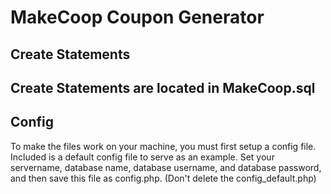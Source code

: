 # MakeCoop Coupon Generator

## Create Statements
Create Statements are located in MakeCoop.sql
---
## Config
To make the files work on your machine, you must first setup a config file. Included is a default config file to serve as an example. Set your servername, database name, database username, and database password, and then save this file as config.php. (Don't delete the config_default.php)
